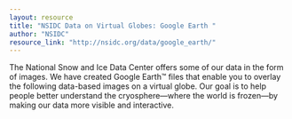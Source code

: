 ```yaml
---
layout: resource
title: "NSIDC Data on Virtual Globes: Google Earth "
author: "NSIDC"
resource_link: "http://nsidc.org/data/google_earth/"
---
```


The National Snow and Ice Data Center offers some of our data in the form of images. We have created Google Earth™ files that enable you to overlay the following data-based images on a virtual globe. Our goal is to help people better understand the cryosphere—where the world is frozen—by making our data more visible and interactive.

